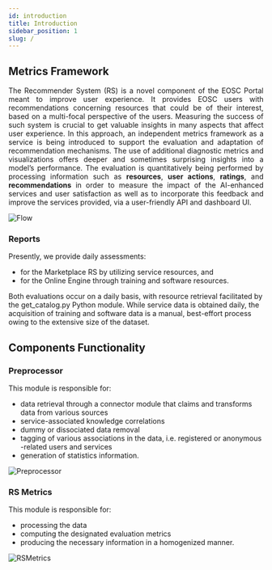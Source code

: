 ```yaml
---
id: introduction
title: Introduction
sidebar_position: 1
slug: /
---
```


## Metrics Framework
<p align='justify'>
The Recommender System (RS) is a novel component of the EOSC Portal meant to improve user experience. It provides EOSC users with recommendations concerning resources that could be of their interest, based on a multi-focal perspective of the users. Measuring the success of such system is crucial to get valuable insights in many aspects that affect user experience. In this approach, an independent metrics framework as a service is being introduced to support the evaluation and adaptation of recommendation mechanisms. The use of additional diagnostic metrics and visualizations offers deeper and sometimes surprising insights into a model’s performance. The evaluation is quantitatively being performed by processing information such as <b>resources</b>, <b>user actions</b>, <b>ratings</b>, and <b>recommendations</b> in order to measure the impact of the AI-enhanced services and user satisfaction as well as to incorporate this feedback and improve the services provided, via a user-friendly API and dashboard UI.</p>

![Flow](static/img/flow.png)

### Reports
Presently, we provide daily assessments: 
* for the Marketplace RS by utilizing service resources, and 
* for the Online Engine through training and software resources.

Both evaluations occur on a daily basis, with resource retrieval facilitated by the get_catalog.py Python module. While service data is obtained daily, the acquisition of training and software data is a manual, best-effort process owing to the extensive size of the dataset.

## Components Functionality

### Preprocessor
This module is responsible for:
* data retrieval through a connector module that claims and transforms data from various sources
* service-associated knowledge correlations
* dummy or dissociated data removal
* tagging of various associations in the data, i.e. registered or anonymous -related users and services
* generation of statistics information. 

![Preprocessor](static/img/preprocessor.png)

### RS Metrics
This module is responsible for:
* processing the data
* computing the designated evaluation metrics
* producing the necessary information in a homogenized manner.

![RSMetrics](static/img/rsmetrics.png)

